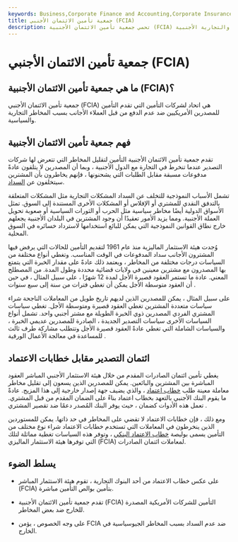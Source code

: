 ```yaml
---
keywords: Business,Corporate Finance and Accounting,Corporate Insurance
title: جمعية تأمين الائتمان الأجنبي (FCIA)
description: تحمي جمعية تأمين الائتمان الأجنبية (FCIA) المصدرين الأمريكيين من خلال تأمينهم ضد المخاطر السياسية والتجارية الأجنبية.
---
```


# جمعية تأمين الائتمان الأجنبي (FCIA)
## ما هي جمعية تأمين الائتمان الأجنبية (FCIA)؟

جمعية تأمين الائتمان الأجنبي (FCIA) هي اتحاد لشركات التأمين التي تقدم التأمين للمصدرين الأمريكيين ضد عدم الدفع من قبل العملاء الأجانب بسبب المخاطر التجارية والسياسية.

## فهم جمعية تأمين الائتمان الأجنبية

تقدم جمعية تأمين الائتمان الأجنبية التأمين لتقليل المخاطر التي تتعرض لها شركات التصدير عندما تنخرط في التجارة مع الدول الأجنبية ، وبما أن المصدرين لا يتلقون عادةً مدفوعات مسبقة مقابل الطلبات التي يشحنونها ، فإنهم يخاطرون بأن المشترين سيتخلفون عن [السداد](/default2).

تشمل الأسباب النموذجية للتخلف عن السداد المشكلات التجارية مثل المشكلات المتعلقة بالتدفق النقدي للمشتري أو الإفلاس أو المشكلات الأخرى المستندة إلى السوق. تمثل الأسواق الدولية أيضًا مخاطر سياسية مثل الحرب أو الثورات السياسية أو صعوبة تحويل العملة الأجنبية. ومما يزيد الأمور تعقيدًا أن وجود المشترين في البلدان الأجنبية يجعلهم خارج نطاق القوانين النموذجية التي يمكن للبائع استخدامها لاسترداد خسائره في السوق المحلية.

وُجدت هيئة الاستثمار الماليزية منذ عام 1961 لتقديم التأمين للحالات التي يرفض فيها المشترون الأجانب سداد المدفوعات في الوقت المناسب. وتغطي أنواع مختلفة من السياسات درجات مختلفة من المخاطر ، ويعتمد ذلك عادةً على مقدار الخبرة التي يتمتع بها المصدرون مع مشترين معينين في ولايات قضائية محددة وطول المدة. من المصطلح المعني. عادة ما تستمر العقود قصيرة الأجل لمدة 12 شهرًا ، على سبيل المثال ، في حين أن العقود متوسطة الأجل يمكن أن تغطي فترات من سنة إلى سبع سنوات .

على سبيل المثال ، يمكن للمصدرين الذين لديهم تاريخ طويل من المعاملات الناجحة شراء سياسات متعددة المشترين تغطي العقود قصيرة ومتوسطة الأجل. تغطي سياسات المشتري الفردي المصدرين ذوي الخبرة الطويلة مع مشتر أجنبي واحد. تشمل أنواع السياسات الأخرى سياسات التصدير الجديدة ، الصادرة للمصدرين عديمي الخبرة ، والسياسات الشاملة التي تغطي عادةً العقود قصيرة الأجل وتتطلب مشاركة طرف ثالث للمساعدة في معالجة الأعمال الورقية .

## ائتمان التصدير مقابل خطابات الاعتماد

يغطي تأمين ائتمان الصادرات المقدم من خلال هيئة الاستثمار الأجنبي المباشر العقود المباشرة بين المشترين والبائعين. يمكن للمصدرين الذين يسعون إلى تقليل مخاطر معاملة معينة طلب [خطاب اعتماد](/letterofcredit) ، والذي يضيف جهة إصدار خارجية إلى هذا المزيج. عادةً ما يقوم البنك الأجنبي بالتعهد بخطاب اعتماد بناءً على الضمان المقدم من قبل المشتري. تعمل هذه الأدوات كضمان ، حيث يوفر البنك المُصدر دعمًا ضد تقصير المشتري .

ومع ذلك ، فإن خطابات الاعتماد لا تقضي على المخاطر في حد ذاتها. يمكن للمستوردين الذين ينخرطون في المعاملات التي تستخدم خطابات الاعتماد شراء نوع مختلف من التأمين يسمى بوليصة [خطاب الاعتماد البنكي](/bankletterofcreditpolicy) ، وتوفر هذه السياسات تغطية مماثلة لتلك التي توفرها هيئة الاستثمار الماليزي (FCIA) لمعاملات ائتمان الصادرات.

## يسلط الضوء

- على عكس خطاب الاعتماد من أحد البنوك التجارية ، تقوم هيئة الاستثمار المباشر (FCIA) بتأمين بوالص التأمين مباشرة.

- تقدم جمعية تأمين الائتمان الأجنبية (FCIA) التأمين للشركات الأمريكية المصدرة للخارج ضد بعض المخاطر.

- على وجه الخصوص ، يؤمن FCIA ضد عدم السداد بسبب المخاطر الجيوسياسية في الخارج.

